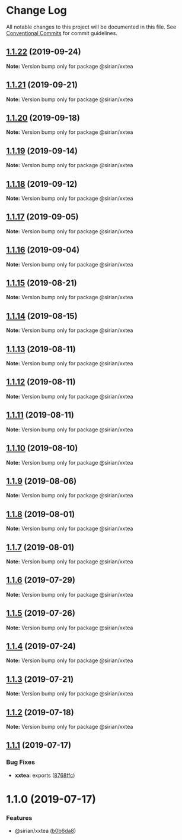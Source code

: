 # Change Log

All notable changes to this project will be documented in this file.
See [Conventional Commits](https://conventionalcommits.org) for commit guidelines.

## [1.1.22](https://github.com/sirian/js/compare/@sirian/xxtea@1.1.21...@sirian/xxtea@1.1.22) (2019-09-24)

**Note:** Version bump only for package @sirian/xxtea





## [1.1.21](https://github.com/sirian/js/compare/@sirian/xxtea@1.1.20...@sirian/xxtea@1.1.21) (2019-09-21)

**Note:** Version bump only for package @sirian/xxtea





## [1.1.20](https://github.com/sirian/js/compare/@sirian/xxtea@1.1.19...@sirian/xxtea@1.1.20) (2019-09-18)

**Note:** Version bump only for package @sirian/xxtea





## [1.1.19](https://github.com/sirian/js/compare/@sirian/xxtea@1.1.18...@sirian/xxtea@1.1.19) (2019-09-14)

**Note:** Version bump only for package @sirian/xxtea





## [1.1.18](https://github.com/sirian/js/compare/@sirian/xxtea@1.1.17...@sirian/xxtea@1.1.18) (2019-09-12)

**Note:** Version bump only for package @sirian/xxtea





## [1.1.17](https://github.com/sirian/js/compare/@sirian/xxtea@1.1.16...@sirian/xxtea@1.1.17) (2019-09-05)

**Note:** Version bump only for package @sirian/xxtea





## [1.1.16](https://github.com/sirian/js/compare/@sirian/xxtea@1.1.15...@sirian/xxtea@1.1.16) (2019-09-04)

**Note:** Version bump only for package @sirian/xxtea





## [1.1.15](https://github.com/sirian/js/compare/@sirian/xxtea@1.1.14...@sirian/xxtea@1.1.15) (2019-08-21)

**Note:** Version bump only for package @sirian/xxtea





## [1.1.14](https://github.com/sirian/js/compare/@sirian/xxtea@1.1.13...@sirian/xxtea@1.1.14) (2019-08-15)

**Note:** Version bump only for package @sirian/xxtea





## [1.1.13](https://github.com/sirian/js/compare/@sirian/xxtea@1.1.12...@sirian/xxtea@1.1.13) (2019-08-11)

**Note:** Version bump only for package @sirian/xxtea





## [1.1.12](https://github.com/sirian/js/compare/@sirian/xxtea@1.1.11...@sirian/xxtea@1.1.12) (2019-08-11)

**Note:** Version bump only for package @sirian/xxtea





## [1.1.11](https://github.com/sirian/js/compare/@sirian/xxtea@1.1.10...@sirian/xxtea@1.1.11) (2019-08-11)

**Note:** Version bump only for package @sirian/xxtea





## [1.1.10](https://github.com/sirian/js/compare/@sirian/xxtea@1.1.9...@sirian/xxtea@1.1.10) (2019-08-10)

**Note:** Version bump only for package @sirian/xxtea





## [1.1.9](https://github.com/sirian/js/compare/@sirian/xxtea@1.1.8...@sirian/xxtea@1.1.9) (2019-08-06)

**Note:** Version bump only for package @sirian/xxtea





## [1.1.8](https://github.com/sirian/js/compare/@sirian/xxtea@1.1.7...@sirian/xxtea@1.1.8) (2019-08-01)

**Note:** Version bump only for package @sirian/xxtea





## [1.1.7](https://github.com/sirian/js/compare/@sirian/xxtea@1.1.6...@sirian/xxtea@1.1.7) (2019-08-01)

**Note:** Version bump only for package @sirian/xxtea





## [1.1.6](https://github.com/sirian/js/compare/@sirian/xxtea@1.1.5...@sirian/xxtea@1.1.6) (2019-07-29)

**Note:** Version bump only for package @sirian/xxtea





## [1.1.5](https://github.com/sirian/js/compare/@sirian/xxtea@1.1.4...@sirian/xxtea@1.1.5) (2019-07-26)

**Note:** Version bump only for package @sirian/xxtea





## [1.1.4](https://github.com/sirian/js/compare/@sirian/xxtea@1.1.3...@sirian/xxtea@1.1.4) (2019-07-24)

**Note:** Version bump only for package @sirian/xxtea





## [1.1.3](https://github.com/sirian/js/compare/@sirian/xxtea@1.1.2...@sirian/xxtea@1.1.3) (2019-07-21)

**Note:** Version bump only for package @sirian/xxtea





## [1.1.2](https://github.com/sirian/js/compare/@sirian/xxtea@1.1.1...@sirian/xxtea@1.1.2) (2019-07-18)

**Note:** Version bump only for package @sirian/xxtea





## [1.1.1](https://github.com/sirian/js/compare/@sirian/xxtea@1.1.0...@sirian/xxtea@1.1.1) (2019-07-17)


### Bug Fixes

* **xxtea:** exports ([8768ffc](https://github.com/sirian/js/commit/8768ffc))





# 1.1.0 (2019-07-17)


### Features

* @sirian/xxtea ([b0b6da8](https://github.com/sirian/js/commit/b0b6da8))
